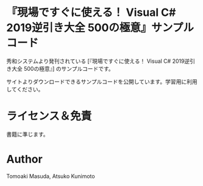 # 『現場ですぐに使える！ Visual C# 2019逆引き大全 500の極意』サンプルコード

秀和システムより発刊されている
[『現場ですぐに使える！ Visual C# 2019逆引き大全 500の極意』]
のサンプルコードです。

サイトよりダウンロードできるサンプルコードを公開しています。学習用に利用してください。

# ライセンス＆免責

書籍に準じます。

# Author

Tomoaki Masuda, Atsuko Kunimoto




